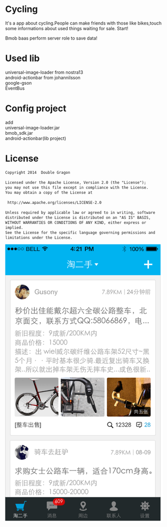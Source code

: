 Cycling
=======

It's a app about cycling.People can make friends with those like bikes,touch some informations about used things waiting for sale.
Start!

Bmob baas perform server role to save data!

Used lib
=======

universal-image-loader from nostra13<br/>
android-actionbar from johannilsson<br/>
google-gson<br/>
EventBus<br/>

Config project
=======
add<br/> 
    universal-image-loader.jar<br/>
    bmob_sdk.jar<br/>
    android-actionbar(lib project)<br/>

License
============

	Copyright 2014  Double Gragon

	Licensed under the Apache License, Version 2.0 (the "License");
	you may not use this file except in compliance with the License.
	You may obtain a copy of the License at

	 http://www.apache.org/licenses/LICENSE-2.0

	Unless required by applicable law or agreed to in writing, software
	distributed under the License is distributed on an "AS IS" BASIS,
	WITHOUT WARRANTIES OR CONDITIONS OF ANY KIND, either express or implied.
	See the License for the specific language governing permissions and
	limitations under the License.

![image](https://github.com/doubleDragon/Cycling/raw/master/screenshots/main.png)
